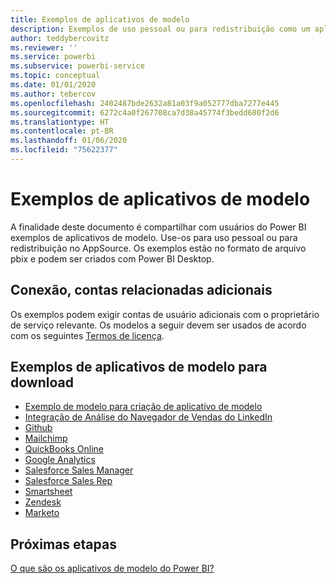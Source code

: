```yaml
---
title: Exemplos de aplicativos de modelo
description: Exemplos de uso pessoal ou para redistribuição como um aplicativo de Power BI do AppSource
author: teddybercovitz
ms.reviewer: ''
ms.service: powerbi
ms.subservice: powerbi-service
ms.topic: conceptual
ms.date: 01/01/2020
ms.author: tebercov
ms.openlocfilehash: 2402487bde2632a81a03f9a052777dba7277e445
ms.sourcegitcommit: 6272c4a0f267708ca7d38a45774f3bedd680f2d6
ms.translationtype: HT
ms.contentlocale: pt-BR
ms.lasthandoff: 01/06/2020
ms.locfileid: "75622377"
---
```

# <a name="template-apps-samples"></a>Exemplos de aplicativos de modelo

A finalidade deste documento é compartilhar com usuários do Power BI exemplos de aplicativos de modelo. Use-os para uso pessoal ou para redistribuição no AppSource. Os exemplos estão no formato de arquivo pbix e podem ser criados com Power BI Desktop.

## <a name="connection-additional-related-accounts"></a>Conexão, contas relacionadas adicionais

Os exemplos podem exigir contas de usuário adicionais com o proprietário de serviço relevante.  Os modelos a seguir devem ser usados de acordo com os seguintes [Termos de licença](https://templateapps.blob.core.windows.net/sampletemplateapps/Sample-Templates-for-app-on-appsource.pdf).

## <a name="downloadable-template-apps-samples"></a>Exemplos de aplicativos de modelo para download

* [Exemplo de modelo para criação de aplicativo de modelo](https://templateapps.blob.core.windows.net/sampletemplateapps/TemplateforTemplateApps.zip)
* [Integração de Análise do Navegador de Vendas do LinkedIn](https://templateapps.blob.core.windows.net/sampletemplateapps/SalesNavigatorTemplate.pbix)
* [Github](https://templateapps.blob.core.windows.net/sampletemplateapps/GitHub.pbix)
* [Mailchimp](https://templateapps.blob.core.windows.net/sampletemplateapps/MailChimp.pbix)
* [QuickBooks Online](https://templateapps.blob.core.windows.net/sampletemplateapps/QuickBooksOnline.pbix)
* [Google Analytics](https://templateapps.blob.core.windows.net/sampletemplateapps/GoogleAnalytics.pbix)
* [Salesforce Sales Manager](https://templateapps.blob.core.windows.net/sampletemplateapps/SalesforceSalesManager.pbix)
* [Salesforce Sales Rep](https://templateapps.blob.core.windows.net/sampletemplateapps/SalesforceSalesRep.pbix)
* [Smartsheet](https://templateapps.blob.core.windows.net/sampletemplateapps/Smartsheet.pbix)
* [Zendesk](https://templateapps.blob.core.windows.net/sampletemplateapps/Zendesk.pbix)
* [Marketo](https://templateapps.blob.core.windows.net/sampletemplateapps/Marketo.pbix)

## <a name="next-steps"></a>Próximas etapas

[O que são os aplicativos de modelo do Power BI?](service-template-apps-overview.md)
